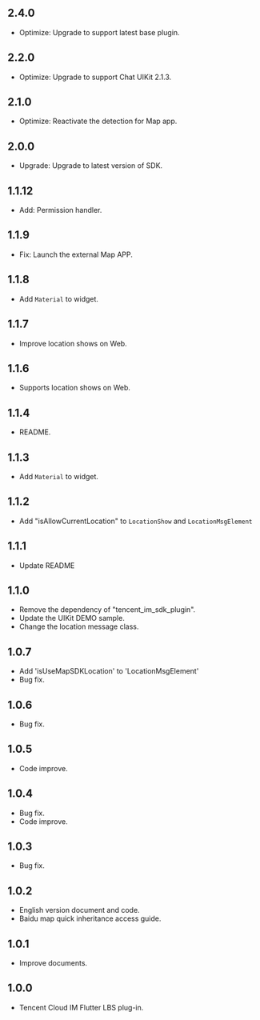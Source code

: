 ## 2.4.0
* Optimize: Upgrade to support latest base plugin.

## 2.2.0
* Optimize: Upgrade to support Chat UIKit 2.1.3.

## 2.1.0
* Optimize: Reactivate the detection for Map app.

## 2.0.0
* Upgrade: Upgrade to latest version of SDK.

## 1.1.12
* Add: Permission handler.

## 1.1.9
* Fix: Launch the external Map APP.

## 1.1.8
* Add `Material` to widget.

## 1.1.7
* Improve location shows on Web.

## 1.1.6
* Supports location shows on Web.

## 1.1.4
* README.

## 1.1.3
* Add `Material` to widget.

## 1.1.2
* Add "isAllowCurrentLocation" to `LocationShow` and `LocationMsgElement`

## 1.1.1
* Update README

## 1.1.0
* Remove the dependency of "tencent_im_sdk_plugin".
* Update the UIKit DEMO sample.
* Change the location message class.

## 1.0.7
* Add 'isUseMapSDKLocation' to 'LocationMsgElement'
* Bug fix.

## 1.0.6
* Bug fix.

## 1.0.5
* Code improve.

## 1.0.4
* Bug fix.
* Code improve.

## 1.0.3
* Bug fix.

## 1.0.2
* English version document and code.
* Baidu map quick inheritance access guide.

## 1.0.1
* Improve documents.

## 1.0.0
* Tencent Cloud IM Flutter LBS plug-in.